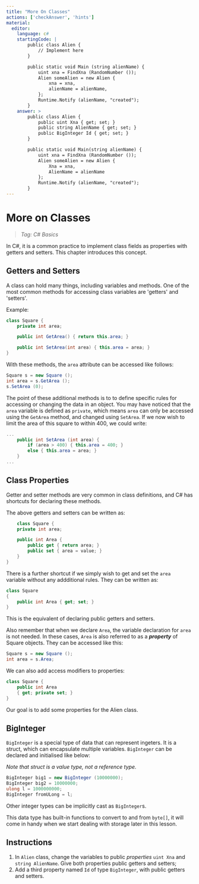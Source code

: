 ```yaml
---
title: "More On Classes"
actions: ['checkAnswer', 'hints']
material: 
  editor:
    language: c#
    startingCode: |
        public class Alien {
            // Implement here
        }

        public static void Main (string alienName) {
            uint xna = FindXna (RandomNumber ());
            Alien someAlien = new Alien {
                xna = xna, 
                alienName = alienName, 
            };
            Runtime.Notify (alienName, "created");
        }
    answer: > 
        public class Alien {
            public uint Xna { get; set; }
            public string AlienName { get; set; }
            public BigInteger Id { get; set; }
        }

        public static void Main(string alienName) {
            uint xna = FindXna (RandomNumber ());
            Alien someAlien = new Alien {
                Xna = xna, 
                AlienName = alienName
            };
            Runtime.Notify (alienName, "created");
        }
---
```


# More on Classes
> *Tag: C# Basics*

In C#, it is a common practice to implement class fields as properties with getters and setters. This chapter introduces this concept. 

## Getters and Setters

A class can hold many things, including variables and methods. One of the most common methods for accessing class variables are 'getters' and 'setters'. 

Example: 

```c#
class Square {
    private int area;

    public int GetArea() { return this.area; }

    public int SetArea(int area) { this.area = area; }
}
```

With these methods, the `area` attribute can be accessed like follows: 
```c#
Square s = new Square (); 
int area = s.GetArea (); 
s.SetArea (0); 
```

The point of these additional methods is to to define specific rules for accessing or changing the data in an object. You may have noticed that the `area` variable is defined as `private`, which means `area` can only be accessed using the `GetArea` method, and changed using `SetArea`. If we now wish to limit the area of this square to within 400, we could write: 

```c#
...
    public int SetArea (int area) { 
        if (area > 400) { this.area = 400; } 
        else { this.area = area; }    
    }
...
```

## Class Properties

Getter and setter methods are very common in class definitions, and C# has shortcuts for declaring these methods. 

The above getters and setters can be written as: 

```c#
    class Square {
    private int area;

    public int Area {
        public get { return area; }
        public set { area = value; }
    }
}
```

There is a further shortcut if we simply wish to get and set the `area ` variable without any addditional rules. They can be written as: 

```c#
class Square 
{
    public int Area { get; set; }
}
```
This is the equivalent of declaring public getters and setters. 

Also remember that when we declare `Area`, the variable declaration for `area` is not needed. In these cases, `Area` is also referred to as a ***property*** of Square objects. They can be accessed like this: 

```c#
Square s = new Square (); 
int area = s.Area; 
```

We can also add access modifiers to properties: 

```c#
class Square {
    public int Area
    { get; private set; }
}
```
Our goal is to add some properties for the Alien class. 

## BigInteger 

`BigInteger` is a special type of data that can represent ingeters. It is a struct, which can encapsulate multiple variables. `BigInteger` can be declared and initialised like below: 

*Note that struct is a value type, not a reference type.*

```c#
BigInteger big1 = new BigInteger (10000000); 
BigInteger big2 = 10000000; 
ulong l = 1000000000; 
BigInteger fromULong = l; 
```

Other integer types can be implicitly cast as `BigInteger`s. 

This data type has built-in functions to convert to and from `byte[]`, it will come in handy when we start dealing with storage later in this lesson. 

## Instructions

1. In `Alien` class, change the variables to public *properties* `uint Xna` and `string AlienName`.  Give both properties public getters and setters; 
2. Add a third property named `Id` of type `BigInteger`, with public getters and setters. 